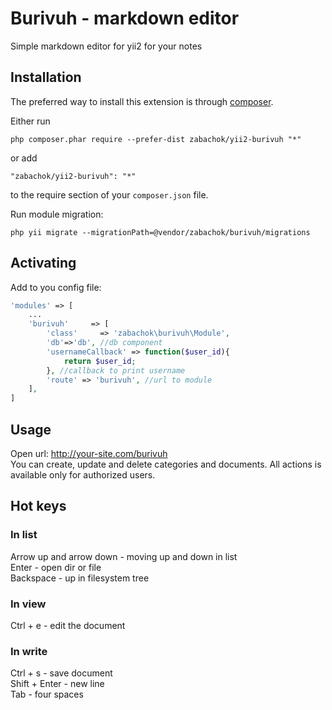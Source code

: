 Burivuh - markdown editor
=========================
Simple markdown editor for yii2 for your notes

Installation
------------

The preferred way to install this extension is through [composer](http://getcomposer.org/download/).

Either run

```
php composer.phar require --prefer-dist zabachok/yii2-burivuh "*"
```

or add

```
"zabachok/yii2-burivuh": "*"
```

to the require section of your `composer.json` file.

Run module migration:
```
php yii migrate --migrationPath=@vendor/zabachok/burivuh/migrations
```


Activating
-----

Add to you config file:

```php
'modules' => [
    ...
    'burivuh'     => [
        'class'     => 'zabachok\burivuh\Module',
        'db'=>'db', //db component
        'usernameCallback' => function($user_id){
            return $user_id;
        }, //callback to print username
        'route' => 'burivuh', //url to module
    ],
]
```


Usage
-----
Open url: http://your-site.com/burivuh  
You can create, update and delete categories and documents. All actions is available only for authorized users.


## Hot keys
### In list
Arrow up and arrow down - moving up and down in list  
Enter - open dir or file  
Backspace - up in filesystem tree  
### In view
Ctrl + e - edit the document  
### In write
Ctrl + s - save document  
Shift + Enter - new line  
Tab - four spaces  
